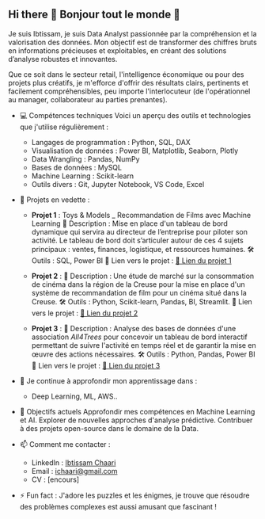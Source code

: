 ## Hi there 👋 Bonjour tout le monde 👋


Je suis Ibtissam, je suis Data Analyst passionnée par la compréhension et la valorisation des données. Mon objectif est de transformer des chiffres bruts en informations précieuses et exploitables, en créant des solutions d’analyse robustes et innovantes.

Que ce soit dans le secteur retail, l'intelligence économique ou pour des projets plus créatifs, je m'efforce d'offrir des résultats clairs, pertinents et facilement compréhensibles, peu importe l'interlocuteur (de l'opérationnel au manager, collaborateur au parties prenantes).


- 💻 Compétences techniques
  Voici un aperçu des outils et technologies que j'utilise régulièrement :

  - Langages de programmation : Python, SQL, DAX
  - Visualisation de données : Power BI, Matplotlib, Seaborn, Plotly
  - Data Wrangling : Pandas, NumPy
  - Bases de données : MySQL
  - Machine Learning : Scikit-learn
  - Outils divers : Git, Jupyter Notebook, VS Code, Excel

- 🚀 Projets en vedette :
  - **Projet 1** : Toys & Models _ Recommandation de Films avec Machine Learning
    📄 Description : Mise en place d'un tableau de bord dynamique qui servira au directeur de l’entreprise pour piloter son activité. Le tableau de bord doit s’articuler autour de ces 4 sujets principaux : ventes, finances, logistique, et ressources humaines.
    🛠 Outils : SQL, Power BI
    🔗 Lien vers le projet : [🔗 Lien du projet 1](https://github.com/ibtissam-C-data/Projet1_SQL_BI_Toys-Models)

  - **Projet 2** :
    📄 Description : Une étude de marché sur la consommation de cinéma dans la région de la Creuse pour la mise en place d'un système de recommandation de film pour un cinéma situé dans la Creuse.
    🛠 Outils : Python, Scikit-learn, Pandas, BI, Streamlit.
    🔗 Lien vers le projet : [🔗 Lien du projet 2](https://github.com/ibtissam-C-data/Projet2_ALI_Cine)

  - **Projet 3** :
    📄 Description : Analyse des bases de données d'une association *All4Trees* pour concevoir un tableau de bord interactif permettant de suivre l'activité en temps réel et de garantir la mise en œuvre des actions nécessaires.
    🛠 Outils : Python, Pandas, Power BI
    🔗 Lien vers le projet : [🔗 Lien du projet 3](https://github.com/aliceaupaysdesdata/tbd-crm-ohme)

- 🌱 Je continue à approfondir mon apprentissage dans :
  - Deep Learning, ML, AWS..

- 🎯 Objectifs actuels
Approfondir mes compétences en Machine Learning et AI.
Explorer de nouvelles approches d'analyse prédictive.
Contribuer à des projets open-source dans le domaine de la Data.


- 📫 Comment me contacter :
  - LinkedIn : [Ibtissam Chaari](https://www.linkedin.com/in/ibtissam-chaari-90655632/)
  - Email : [ichaari@gmail.com](mailto:ichaari@gmail.com)
  - CV : [encours]

- ⚡ Fun fact : J'adore les puzzles et les énigmes, je trouve que résoudre des problèmes complexes est aussi amusant que fascinant !
